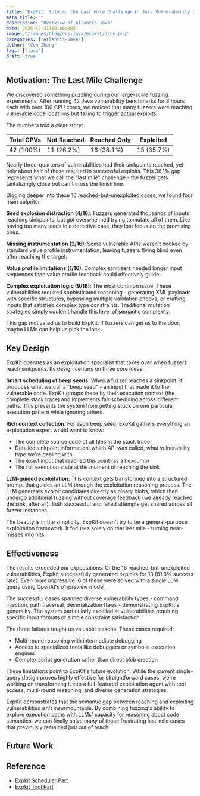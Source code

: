 ```yaml
---
title: "ExpKit: Solving the Last Mile Challenge in Java Vulnerability Detection"
meta_title: ""
description: "Overview of Atlantis-Java"
date: 2025-12-31T10:00:00Z
image: "/images/blog/crs-java/expkit/icon.png"
categories: ["Atlantis-Java"]
author: "Cen Zhang"
tags: ["java"]
draft: true
---
```


## Motivation: The Last Mile Challenge

We discovered something puzzling during our large-scale fuzzing experiments. After running 42 Java vulnerability benchmarks for 8 hours each with over 100 CPU cores, we noticed that many fuzzers were reaching vulnerable code locations but failing to trigger actual exploits.

The numbers told a clear story:

| Total CPVs | Not Reached | Reached Only | Exploited |
|------------|-------------|--------------|-----------|
| 42 (100%)  | 11 (26.2%)  | 16 (38.1%)  | 15 (35.7%)|

Nearly three-quarters of vulnerabilities had their sinkpoints reached, yet only about half of those resulted in successful exploits. This 38.1% gap represents what we call the "last mile" challenge - the fuzzer gets tantalizingly close but can't cross the finish line.

Digging deeper into these 16 reached-but-unexploited cases, we found four main culprits:

**Seed explosion distraction (4/16)**: Fuzzers generated thousands of inputs reaching sinkpoints, but got overwhelmed trying to mutate all of them. Like having too many leads in a detective case, they lost focus on the promising ones.

**Missing instrumentation (2/16)**: Some vulnerable APIs weren't hooked by standard value profile instrumentation, leaving fuzzers flying blind even after reaching the target.

**Value profile limitations (1/16)**: Complex sanitizers needed longer input sequences than value profile feedback could effectively guide.

**Complex exploitation logic (9/16)**: The most common issue. These vulnerabilities required sophisticated reasoning - generating XML payloads with specific structures, bypassing multiple validation checks, or crafting inputs that satisfied complex type constraints. Traditional mutation strategies simply couldn't handle this level of semantic complexity.

This gap motivated us to build ExpKit: if fuzzers can get us to the door, maybe LLMs can help us pick the lock.

## Key Design

ExpKit operates as an exploitation specialist that takes over when fuzzers reach sinkpoints. Its design centers on three core ideas:

**Smart scheduling of beep seeds**: When a fuzzer reaches a sinkpoint, it produces what we call a "beep seed" - an input that made it to the vulnerable code. ExpKit groups these by their execution context (the complete stack trace) and implements fair scheduling across different paths. This prevents the system from getting stuck on one particular execution pattern while ignoring others.

**Rich context collection**: For each beep seed, ExpKit gathers everything an exploitation expert would want to know:
- The complete source code of all files in the stack trace
- Detailed sinkpoint information: which API was called, what vulnerability type we're dealing with
- The exact input that reached this point (as a hexdump)
- The full execution state at the moment of reaching the sink

**LLM-guided exploitation**: This context gets transformed into a structured prompt that guides an LLM through the exploitation reasoning process. The LLM generates exploit candidates directly as binary blobs, which then undergo additional fuzzing without coverage feedback (we already reached the sink, after all). Both successful and failed attempts get shared across all fuzzer instances.

The beauty is in the simplicity: ExpKit doesn't try to be a general-purpose exploitation framework. It focuses solely on that last mile - turning near-misses into hits.

## Effectiveness

The results exceeded our expectations. Of the 16 reached-but-unexploited vulnerabilities, ExpKit successfully generated exploits for 13 (81.3% success rate). Even more impressive: 6 of these were solved with a single LLM query using OpenAI's o1-preview model.

The successful cases spanned diverse vulnerability types - command injection, path traversal, deserialization flaws - demonstrating ExpKit's generality. The system particularly excelled at vulnerabilities requiring specific input formats or simple constraint satisfaction.

The three failures taught us valuable lessons. These cases required:
- Multi-round reasoning with intermediate debugging
- Access to specialized tools like debuggers or symbolic execution engines
- Complex script generation rather than direct blob creation

These limitations point to ExpKit's future evolution. While the current single-query design proves highly effective for straightforward cases, we're working on transforming it into a full-featured exploitation agent with tool access, multi-round reasoning, and diverse generation strategies.

ExpKit demonstrates that the semantic gap between reaching and exploiting vulnerabilities isn't insurmountable. By combining fuzzing's ability to explore execution paths with LLMs' capacity for reasoning about code semantics, we can finally solve many of those frustrating last-mile cases that previously remained just out of reach.

## Future Work

## Reference

- [Expkit Scheduler Part](https://github.com/Team-Atlanta/aixcc-afc-atlantis/blob/main/example-crs-webservice/crs-java/crs/javacrs_modules/expkit.py)
- [Expkit Tool Part](https://github.com/Team-Atlanta/aixcc-afc-atlantis/tree/main/example-crs-webservice/crs-java/crs/expkit)
